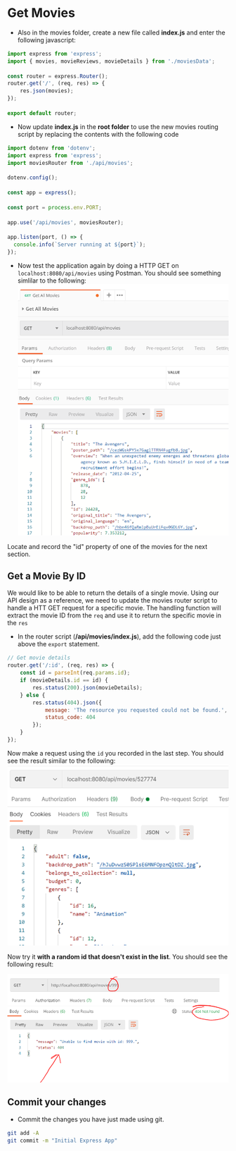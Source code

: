 # Get Movies

- Also in the movies folder, create a new file called **index.js** and enter the following javascript:

~~~javascript
import express from 'express';
import { movies, movieReviews, movieDetails } from './moviesData';

const router = express.Router(); 
router.get('/', (req, res) => {
    res.json(movies);
});

export default router;
~~~

- Now update **index.js** in the **root folder** to use the new movies routing script by replacing the contents with the following code

~~~javascript
import dotenv from 'dotenv';
import express from 'express';
import moviesRouter from './api/movies';

dotenv.config();

const app = express();

const port = process.env.PORT;

app.use('/api/movies', moviesRouter);

app.listen(port, () => {
  console.info(`Server running at ${port}`);
});
~~~

- Now test the application again by doing a HTTP GET on ``localhost:8080/api/movies`` using Postman. You should see something simlilar to the following:  
![Get contact details](./img/movies.png)

Locate and record the "id" property of one of the movies for the next section.

## Get a Movie By ID

We would like to be able to return the details of a single movie. Using our API design as a reference, we need to update the movies router script to handle a HTT GET request for a specific movie. The handling function will extract the movie ID from the ``req`` and use it to return the specific movie in the ``res``

+ In the router script (**/api/movies/index.js**), add the following code just above the ``export`` statement. 

~~~javascript
// Get movie details
router.get('/:id', (req, res) => {
    const id = parseInt(req.params.id);
    if (movieDetails.id == id) {
        res.status(200).json(movieDetails);
    } else {
        res.status(404).json({
            message: 'The resource you requested could not be found.',
            status_code: 404
        });
    }
});
~~~

Now make a request using the ``id`` you recorded in the last step. You should see the result similar to the following:  
![image-20211111001444854](./img/image-20211111001444854.png)

Now try it **with a random id that doesn't exist in the list**. You should see the following result:

![](./img/2.png)


## Commit your changes

- Commit the changes you have just made using git.

~~~bash
git add -A
git commit -m "Initial Express App"
~~~
